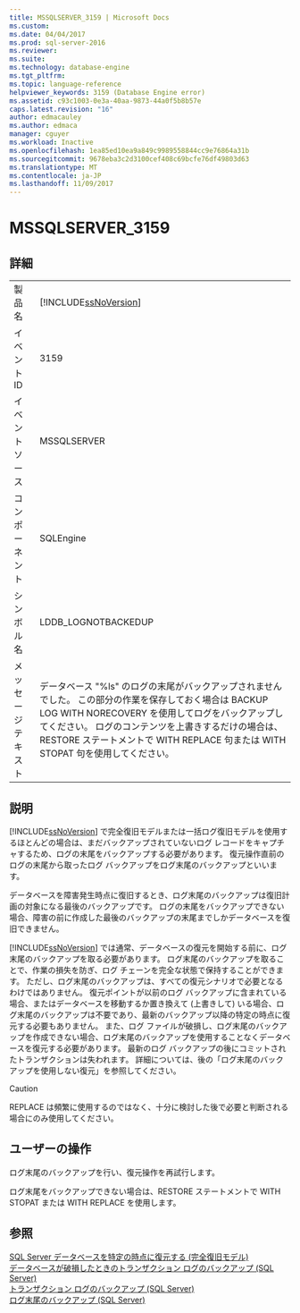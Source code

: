 ```yaml
---
title: MSSQLSERVER_3159 | Microsoft Docs
ms.custom: 
ms.date: 04/04/2017
ms.prod: sql-server-2016
ms.reviewer: 
ms.suite: 
ms.technology: database-engine
ms.tgt_pltfrm: 
ms.topic: language-reference
helpviewer_keywords: 3159 (Database Engine error)
ms.assetid: c93c1003-0e3a-40aa-9873-44a0f5b8b57e
caps.latest.revision: "16"
author: edmacauley
ms.author: edmaca
manager: cguyer
ms.workload: Inactive
ms.openlocfilehash: 1ea85ed10ea9a849c9989558844cc9e76864a31b
ms.sourcegitcommit: 9678eba3c2d3100cef408c69bcfe76df49803d63
ms.translationtype: MT
ms.contentlocale: ja-JP
ms.lasthandoff: 11/09/2017
---
```

# <a name="mssqlserver3159"></a>MSSQLSERVER_3159
  
## <a name="details"></a>詳細  
  
|||  
|-|-|  
|製品名|[!INCLUDE[ssNoVersion](../../includes/ssnoversion-md.md)]|  
|イベント ID|3159|  
|イベント ソース|MSSQLSERVER|  
|コンポーネント|SQLEngine|  
|シンボル名|LDDB_LOGNOTBACKEDUP|  
|メッセージ テキスト|データベース "%ls" のログの末尾がバックアップされませんでした。 この部分の作業を保存しておく場合は BACKUP LOG WITH NORECOVERY を使用してログをバックアップしてください。 ログのコンテンツを上書きするだけの場合は、RESTORE ステートメントで WITH REPLACE 句または WITH STOPAT 句を使用してください。|  
  
## <a name="explanation"></a>説明  
[!INCLUDE[ssNoVersion](../../includes/ssnoversion-md.md)] で完全復旧モデルまたは一括ログ復旧モデルを使用するほとんどの場合は、まだバックアップされていないログ レコードをキャプチャするため、ログの末尾をバックアップする必要があります。 復元操作直前のログの末尾から取ったログ バックアップをログ末尾のバックアップといいます。  
  
データベースを障害発生時点に復旧するとき、ログ末尾のバックアップは復旧計画の対象になる最後のバックアップです。 ログの末尾をバックアップできない場合、障害の前に作成した最後のバックアップの末尾までしかデータベースを復旧できません。  
  
[!INCLUDE[ssNoVersion](../../includes/ssnoversion-md.md)] では通常、データベースの復元を開始する前に、ログ末尾のバックアップを取る必要があります。 ログ末尾のバックアップを取ることで、作業の損失を防ぎ、ログ チェーンを完全な状態で保持することができます。 ただし、ログ末尾のバックアップは、すべての復元シナリオで必要となるわけではありません。 復元ポイントが以前のログ バックアップに含まれている場合、またはデータベースを移動するか置き換えて (上書きして) いる場合、ログ末尾のバックアップは不要であり、最新のバックアップ以降の特定の時点に復元する必要もありません。 また、ログ ファイルが破損し、ログ末尾のバックアップを作成できない場合、ログ末尾のバックアップを使用することなくデータベースを復元する必要があります。 最新のログ バックアップの後にコミットされたトランザクションは失われます。 詳細については、後の「ログ末尾のバックアップを使用しない復元」を参照してください。  
  
> [!CAUTION]  
> REPLACE は頻繁に使用するのではなく、十分に検討した後で必要と判断される場合にのみ使用してください。  
  
## <a name="user-action"></a>ユーザーの操作  
ログ末尾のバックアップを行い、復元操作を再試行します。  
  
ログ末尾をバックアップできない場合は、RESTORE ステートメントで WITH STOPAT または WITH REPLACE を使用します。  
  
## <a name="see-also"></a>参照  
[SQL Server データベースを特定の時点に復元する &#40;完全復旧モデル&#41;](~/relational-databases/backup-restore/restore-a-sql-server-database-to-a-point-in-time-full-recovery-model.md)  
[データベースが破損したときのトランザクション ログのバックアップ &#40;SQL Server&#41;](~/relational-databases/backup-restore/back-up-and-restore-of-system-databases-sql-server.md)  
[トランザクション ログのバックアップ &#40;SQL Server&#41;](~/relational-databases/backup-restore/back-up-a-transaction-log-sql-server.md)  
[ログ末尾のバックアップ &#40;SQL Server&#41;](~/relational-databases/backup-restore/tail-log-backups-sql-server.md)  
  
